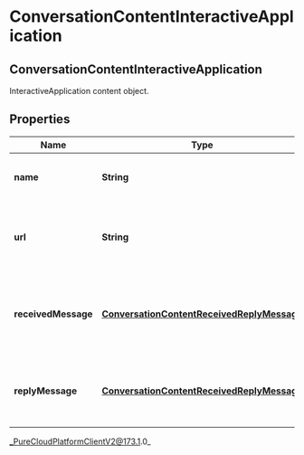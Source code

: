 # ConversationContentInteractiveApplication

## ConversationContentInteractiveApplication
InteractiveApplication content object.

## Properties

|Name | Type | Description | Notes|
|------------ | ------------- | ------------- | -------------|
| **name** | **String** | The name of the message app. | [optional] |
| **url** | **String** | Contains the data that is sent to the message app. | [optional] |
| **receivedMessage** | [**ConversationContentReceivedReplyMessage**](ConversationContentReceivedReplyMessage) | The message displayed in the received message bubble. | [optional] |
| **replyMessage** | [**ConversationContentReceivedReplyMessage**](ConversationContentReceivedReplyMessage) | The message displayed in the reply message bubble. | [optional] |



_PureCloudPlatformClientV2@173.1.0_
